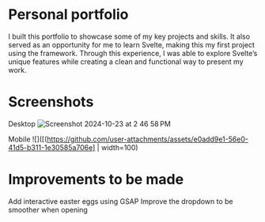 # Personal portfolio
I built this portfolio to showcase some of my key projects and skills. It also served as an opportunity for me to learn Svelte, making this my first project using the framework. Through this experience, I was able to explore Svelte’s unique features while creating a clean and functional way to present my work.

# Screenshots
Desktop
![Screenshot 2024-10-23 at 2 46 58 PM](https://github.com/user-attachments/assets/9e3e99f3-8114-4aa3-9d45-cc204292e67e)

Mobile
![]([(https://github.com/user-attachments/assets/e0add9e1-56e0-41d5-b311-1e30585a706e] | width=100)


# Improvements to be made
Add interactive easter eggs using GSAP
Improve the dropdown to be smoother when opening
